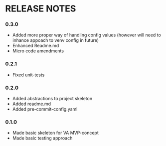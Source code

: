 # RELEASE NOTES

### 0.3.0
* Added more proper way of handling config values (however will need to inhance appoach to venv config in future)
* Enhanced Readme.md
* Micro code amendments

### 0.2.1
* Fixed unit-tests

### 0.2.0
* Added abstractions to project skeleton
* Added readme.md
* Added pre-commit-config.yaml

### 0.1.0
* Made basic skeleton for VA MVP-concept
* Made basic testing approach
